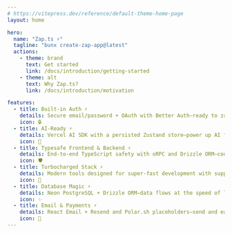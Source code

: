 ```yaml
---
# https://vitepress.dev/reference/default-theme-home-page
layout: home

hero:
  name: "Zap.ts ⚡️"
  tagline: "bunx create-zap-app@latest"
  actions:
    - theme: brand
      text: Get started
      link: /docs/introduction/getting-started
    - theme: alt
      text: Why Zap.ts?
      link: /docs/introduction/motivation

features:
  - title: Built-in Auth ⚡️
    details: Secure email/password + OAuth with Better Auth—ready to zap out of the box.
    icon: 🔒
  - title: AI-Ready ⚡️
    details: Vercel AI SDK with a persisted Zustand store—power up AI features in a flash.
    icon: 🤖
  - title: Typesafe Frontend & Backend ⚡️
    details: End-to-end TypeScript safety with oRPC and Drizzle ORM—code with lightning precision.
    icon: 🛡️
  - title: Turbocharged Stack ⚡️
    details: Modern tools designed for super-fast development with support for Progressive Web Apps (PWA).
    icon: 🚀
  - title: Database Magic ⚡️
    details: Neon PostgreSQL + Drizzle ORM—data flows at the speed of light.
    icon: ✨
  - title: Email & Payments ⚡️
    details: React Email + Resend and Polar.sh placeholders—send and earn in a snap.
    icon: 💸
---
```

